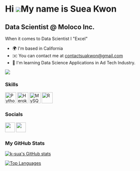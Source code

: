 Hi ![](https://user-images.githubusercontent.com/18350557/176309783-0785949b-9127-417c-8b55-ab5a4333674e.gif)My name is Suea Kwon
================================================================================================================================

Data Scientist @ Moloco Inc.
---------------------------------

When it comes to Data Scientist I "Excel"

*   🌍  I'm based in California
*   ✉️  You can contact me at [contactsuakwon@gmail.com](mailto:contactsuakwon@gmail.com)
*   🧠  I'm learning Data Science Applications in Ad Tech Industry. 

<a href="https://www.github.com/k-sua" target="_blank" rel="noreferrer"><img
                  src="https://img.shields.io/github/followers/k-sua?logo=github&style=for-the-badge&color=0891b2&labelColor=1c1917" /></a>
                  
### Skills
<p align="left">
<a href="https://www.python.org/" target="_blank" rel="noreferrer"><img src="https://raw.githubusercontent.com/danielcranney/readme-generator/main/public/icons/skills/python-colored.svg" width="36" height="36" alt="Python" /></a>
<a href="https://www.heroku.com/" target="_blank" rel="noreferrer"><img src="https://raw.githubusercontent.com/danielcranney/readme-generator/main/public/icons/skills/heroku-colored.svg" width="36" height="36" alt="Heroku" /></a>
<a href="https://www.mysql.com/" target="_blank" rel="noreferrer"><img src="https://raw.githubusercontent.com/danielcranney/readme-generator/main/public/icons/skills/mysql-colored.svg" width="36" height="36" alt="MySQL" /></a>
<a href="https://www.r-project.org/" target="_blank" rel="noreferrer"><img src="https://www.r-project.org/Rlogo.png" width="36" height="36" alt="R" /></a> 
</p>
                   
### Socials
                 
                 
<p align="left">
<a href="https://www.github.com/k-sua" target="_blank" rel="noreferrer"><img src="https://raw.githubusercontent.com/danielcranney/readme-generator/main/public/icons/socials/github.svg" width="32" height="32" /></a>
<a href="https://www.linkedin.com/in/suea-kwon-58478821a" target="_blank" rel="noreferrer"><img src="https://raw.githubusercontent.com/danielcranney/readme-generator/main/public/icons/socials/linkedin.svg" width="32" height="32" /></a></p>


### My GitHub Stats

<a href="http://www.github.com/k-sua"><img src="https://github-readme-stats.vercel.app/api?username=k-sua&show_icons=true&hide=&count_private=true&title_color=0891b2&text_color=ffffff&icon_color=0891b2&bg_color=1c1917&hide_border=true&show_icons=true" alt="k-sua's GitHub stats" /></a>

<a href="https://github.com/k-sua" align="left"><img src="https://github-readme-stats.vercel.app/api/top-langs/?username=k-sua&langs_count=10&title_color=0891b2&text_color=ffffff&icon_color=0891b2&bg_color=1c1917&hide_border=true&locale=en&custom_title=Top%20%Languages" alt="Top Languages" /></a>
